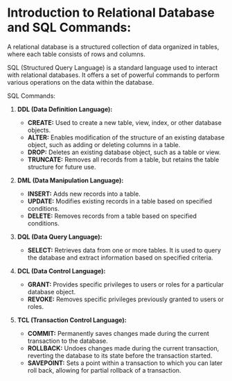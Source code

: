 # Introduction to Relational Database and SQL Commands:

A relational database is a structured collection of data organized in tables, where each table consists of rows and columns. 

SQL (Structured Query Language) is a standard language used to interact with relational databases. It offers a set of powerful commands to perform various operations on the data within the database.

SQL Commands:

1. **DDL (Data Definition Language):**
   - **CREATE:** Used to create a new table, view, index, or other database objects.
   - **ALTER:** Enables modification of the structure of an existing database object, such as adding or deleting columns in a table.
   - **DROP:** Deletes an existing database object, such as a table or view.
   - **TRUNCATE:** Removes all records from a table, but retains the table structure for future use.

2. **DML (Data Manipulation Language):**
   - **INSERT:** Adds new records into a table.
   - **UPDATE:** Modifies existing records in a table based on specified conditions.
   - **DELETE:** Removes records from a table based on specified conditions.

3. **DQL (Data Query Language):**
   - **SELECT:** Retrieves data from one or more tables. It is used to query the database and extract information based on specified criteria.

4. **DCL (Data Control Language):**
   - **GRANT:** Provides specific privileges to users or roles for a particular database object.
   - **REVOKE:** Removes specific privileges previously granted to users or roles.

5. **TCL (Transaction Control Language):**
   - **COMMIT:** Permanently saves changes made during the current transaction to the database.
   - **ROLLBACK:** Undoes changes made during the current transaction, reverting the database to its state before the transaction started.
   - **SAVEPOINT:** Sets a point within a transaction to which you can later roll back, allowing for partial rollback of a transaction.

